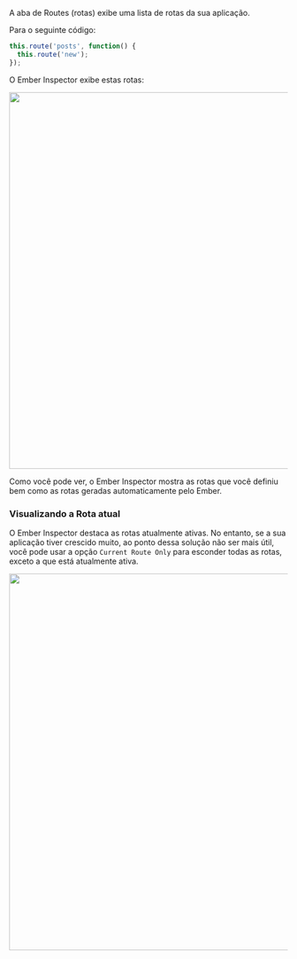 A aba de Routes (rotas) exibe uma lista de rotas da sua aplicação.

Para o seguinte código:

```javascript
this.route('posts', function() {
  this.route('new');
});
```

O Ember Inspector exibe estas rotas:

<img src="../../images/guides/ember-inspector/routes-screenshot.png" width="680" />

Como você pode ver, o Ember Inspector mostra as rotas que você definiu bem como as rotas geradas automaticamente pelo Ember.

### Visualizando a Rota atual

O Ember Inspector destaca as rotas atualmente ativas. No entanto, se a sua aplicação tiver crescido muito, ao ponto dessa solução não ser mais útil, você pode usar a opção `Current Route Only` para esconder todas as rotas, exceto a que está atualmente ativa.

<img src="../../images/guides/ember-inspector/routes-current-route.png"
width="680" />